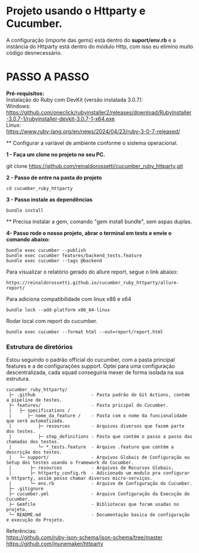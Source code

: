 # Projeto usando o Httparty e Cucumber.  

A configuração (importe das gems) está dentro do **suport/env.rb** e a instância do Httparty está dentro do módulo Http, com isso eu elimino muito código desnecessário.

# PASSO A PASSO  

**Pré-requisitos:**  
Instalação do Ruby com DevKit (versão instalada 3.0.7):  
Windows:  
https://github.com/oneclick/rubyinstaller2/releases/download/RubyInstaller-3.0.7-1/rubyinstaller-devkit-3.0.7-1-x64.exe  
Linux:  
https://www.ruby-lang.org/en/news/2024/04/23/ruby-3-0-7-released/  

** Configurar a variável de ambiente conforme o sistema operacional.

**1 - Faça um clone no projeto no seu PC.**

git clone https://github.com/reinaldorossetti/cucumber_ruby_httparty.git

**2 - Passo de entre na pasta do projeto**
```
cd cucumber_ruby_httparty
```
**3 - Passo instale as dependências**
```
bundle install
```
** Precisa instalar a gem, comando "gem install bundle", sem aspas duplas.

**4- Passo rode o nosso projeto, abrar o terminal em tests e envie o comando abaixo:**

```
bundle exec cucumber --publish 
bundle exec cucumber features/backend_tests.feature
bundle exec cucumber --tags @backend
```
Para visualizar o relatório gerado do allure report, segue o link abaixo:
```
https://reinaldorossetti.github.io/cucumber_ruby_httparty/allure-report/
```
Para adiciona compatibilidade com linux x86 e x64
```
bundle lock --add-platform x86_64-linux
```
Rodar local com report do cucumber.
```
bundle exec cucumber --format html --out=report/report.html
```

### Estrutura de diretórios
Estou seguindo o padrão official do cucumber, com a pasta principal features e a de configurações support.
Optei para uma configuração descentralizada, cada squad conseguiria mexer de forma isolada na sua estrutura.

```
cucumber_ruby_httparty/  
 ├─ .github                     - Pasta padrão do Git Actions, contém a pipeline de testes.
 ├─ features/                   - Pasta pricipal do Cucumber.
 |   ├─ specifications /
 |      ├─ nome_da_feature /    - Pasta com o nome da funcionalidade que será automatizada.
 |          ├─ resources        - Arquivos diversos que fazem parte dos testes.
 |          ├─ step_definitions - Pasta que contém o passo a passo das chamadas dos testes.
 |          └─ *_tests.feature  - Arquivo .feature que contém a descrição dos testes.  
 |   └─ support/                - Arquivos Globais de Configuração ou Setup dos testes usando o framework do Cucumber.  
 |       ├─ resources           - Arquivos de Recursos Globais. 
 |       ├─ httparty_config.rb  - Adicionado um modulo pra configurar o httparty, assim posso chamar diversos micro-serviços.
 |       └─ env.rb              - Arquivo de Configuração do Cucumber.  
 ├─ .gitignore 
 ├─ cucumber.yml                - Arquivo Configuração da Execução do Cucumber.
 ├─ Gemfile                     - Bibliotecas que foram usadas no projeto.
 └─ README.md                   - Documentação basica de configuração e execução do Projeto.
```

Referências:  
https://github.com/ruby-json-schema/json-schema/tree/master  
https://github.com/jnunemaker/httparty  
